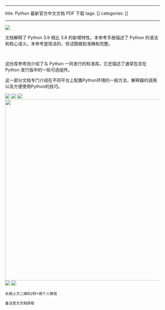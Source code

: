 
--- 
title:  Python 最新官方中文文档 PDF 下载 
tags: []
categories: [] 

---
<img src="https://img-blog.csdnimg.cn/img_convert/26032f1a1a1466e2cebeab30aa748859.png">

文档解释了 Python 3.9 相比 3.8 的新增特性。本参考手册描述了 Python 的语法和核心语义。本参考是简洁的，但试图做到准确和完整。

 

这份库参考则介绍了与 Python 一同发行的标准库。它还描述了通常包含在 Python 发行版中的一些可选组件。

这一部分文档专门介绍在不同平台上配置Python环境的一般方法，解释器的调用以及方便使用Python的技巧。

<img src="https://img-blog.csdnimg.cn/img_convert/9363b86dc27dbc8b04f675bf6c111ddf.png">

<img src="https://img-blog.csdnimg.cn/img_convert/74c5ea8eb795206014bd5fee3da999fd.png">

<img src="https://img-blog.csdnimg.cn/img_convert/3b63426b3ab1283f2178ce85c879ceb5.png">

<img src="https://img-blog.csdnimg.cn/img_convert/63df4251062d99f6d708cc073ed9c748.png" height="590" width="841">

<img src="https://img-blog.csdnimg.cn/img_convert/8385928d7e5f4fc6fb80110c4f2158ce.png">

<img src="https://img-blog.csdnimg.cn/img_convert/7433bb61f307835478b3fb88c276f45f.png">

```
长按上方二维码2秒+我个人微信

备注官方文档获取

```

